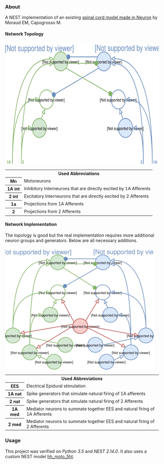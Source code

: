 ### About

A NEST implementation of an existing [spinal cord model made in Neuron](https://senselab.med.yale.edu/ModelDB/showmodel.cshtml?model=189786) by Moraud EM, Capogrosso M.

#### Network Topology
<img src="/diagrams/network-topology.svg" alt="Network Topology" height=400/>

<table>
  <tr>
    <th colspan=2>Used Abbreviations</th>
  </tr>
  <tr>
    <th>Mn</th>
    <td>Motoneurons</td>
  </tr>
  <tr>
    <th>1A int</th>
    <td>Inhibitory Interneurons that are directly excited by 1A Afferents</td>
  </tr>
  <tr>
    <th>2 int</th>
    <td>Excitatory Interneurons that are directly excited by 2 Afferents</td>
  </tr>
  <tr>
    <th>1a</th>
    <td>Projections from 1A Afferents</td>
  </tr>
  <tr>
    <th>2</th>
    <td>Projections from 2 Afferents</td>
  </tr>
</table>

#### Network Implementation
The topology is good but the real implementation requires more additional neuron groups and generators. Below are all necessary additions.

<img src="/diagrams/network-implementation.svg" alt="Network Implementation" height=400/>

<table>
  <tr>
    <th colspan=2>Used Abbreviations</th>
  </tr>
  <tr>
    <th>EES</th>
    <td>Electrical Epidural stimulation</td>
  </tr>
  <tr>
    <th>1A nat</th>
    <td>Spike generators that simulate natural firing of 1A afferents</td>
  </tr>
  <tr>
    <th>2 nat</th>
    <td>Spike generators that simulate natural firing of 2 Afferents</td>
  </tr>
  <tr>
    <th>1A med</th>
    <td>Mediator neurons to summate together EES and natural firing of 1A Afferents</td>
  </tr>
  <tr>
    <th>2 med</th>
    <td>Mediator neurons to summate together EES and natural firing of 2 Afferents</td>
  </tr>
</table>

### Usage

This project was verified on *Python 3.5* and *NEST 2.14.0*. It also uses a custom NEST model [hh_moto_5ht](https://github.com/research-team/hh-moto-5ht).